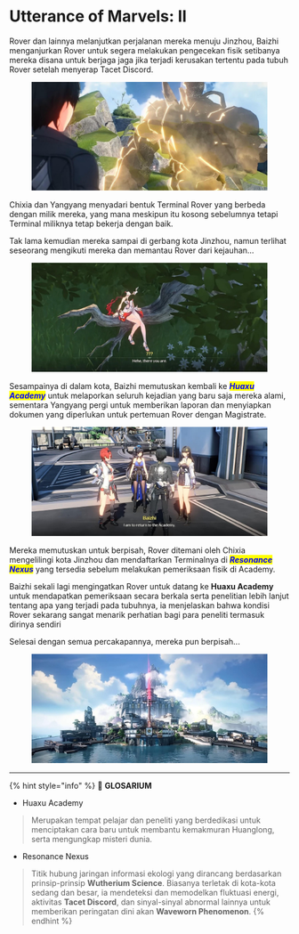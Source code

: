 # Utterance of Marvels: II

Rover dan lainnya melanjutkan perjalanan mereka menuju Jinzhou, Baizhi menganjurkan Rover untuk segera melakukan pengecekan fisik setibanya mereka disana untuk berjaga jaga jika terjadi kerusakan tertentu pada tubuh Rover setelah menyerap Tacet Discord.

<figure><img src="../../../../.gitbook/assets/lore/main-story/prologue/Prologue_Part 2_Picture1.jpg" alt=""><figcaption></figcaption></figure>

Chixia dan Yangyang menyadari bentuk Terminal Rover yang berbeda dengan milik mereka, yang mana meskipun itu kosong sebelumnya tetapi Terminal miliknya tetap bekerja dengan baik.

Tak lama kemudian mereka sampai di gerbang kota Jinzhou, namun terlihat seseorang mengikuti mereka dan memantau Rover dari kejauhan...

<figure><img src="../../../../.gitbook/assets/lore/main-story/prologue/Prologue_Part 2_Picture2.jpg" alt=""><figcaption></figcaption></figure>

Sesampainya di dalam kota, Baizhi memutuskan kembali ke _<mark style="color:blue;">**Huaxu Academy**</mark>_ untuk melaporkan seluruh kejadian yang baru saja mereka alami, sementara Yangyang pergi untuk memberikan laporan dan menyiapkan dokumen yang diperlukan untuk pertemuan Rover dengan Magistrate.

<figure><img src="../../../../.gitbook/assets/lore/main-story/prologue/Prologue_Part 2_Picture3.jpg" alt=""><figcaption></figcaption></figure>

Mereka memutuskan untuk berpisah, Rover ditemani oleh Chixia mengelilingi kota Jinzhou dan mendaftarkan Terminalnya di _<mark style="color:blue;">**Resonance Nexus**</mark>_ yang tersedia sebelum melakukan pemeriksaan fisik di Academy.

Baizhi sekali lagi mengingatkan Rover untuk datang ke **Huaxu Academy** untuk mendapatkan pemeriksaan secara berkala serta penelitian lebih lanjut tentang apa yang terjadi pada tubuhnya, ia menjelaskan bahwa kondisi Rover sekarang sangat menarik perhatian bagi para peneliti termasuk dirinya sendiri

Selesai dengan semua percakapannya, mereka pun berpisah...

<div data-full-width="true"><figure><img src="../../../../.gitbook/assets/lore/main-story/prologue/Prologue_Part 2_Picture4.jpg" alt=""><figcaption></figcaption></figure></div>

***

{% hint style="info" %}
:notebook: **GLOSARIUM**

* Huaxu Academy

> Merupakan tempat pelajar dan peneliti yang berdedikasi untuk menciptakan cara baru untuk membantu kemakmuran Huanglong, serta mengungkap misteri dunia.

* Resonance Nexus

> Titik hubung jaringan informasi ekologi yang dirancang berdasarkan prinsip-prinsip **Wutherium Science**. Biasanya terletak di kota-kota sedang dan besar, ia mendeteksi dan memodelkan fluktuasi energi, aktivitas **Tacet Discord**, dan sinyal-sinyal abnormal lainnya untuk memberikan peringatan dini akan **Waveworn Phenomenon**.
{% endhint %}
